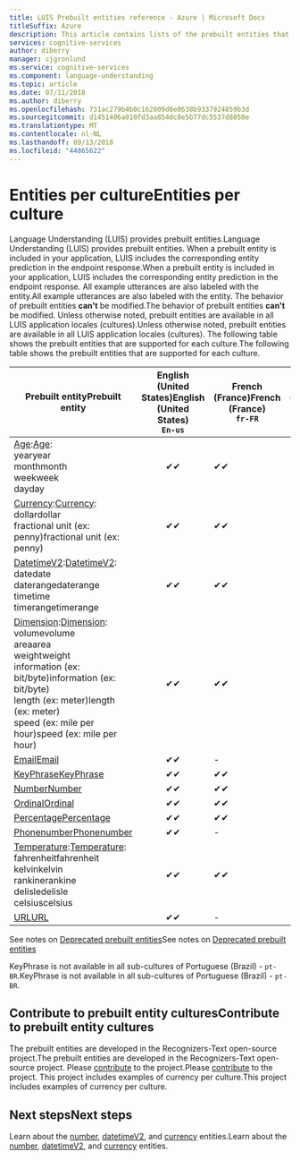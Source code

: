 ```yaml
---
title: LUIS Prebuilt entities reference - Azure | Microsoft Docs
titleSuffix: Azure
description: This article contains lists of the prebuilt entities that are included in Language Understanding (LUIS).
services: cognitive-services
author: diberry
manager: cjgronlund
ms.service: cognitive-services
ms.component: language-understanding
ms.topic: article
ms.date: 07/11/2018
ms.author: diberry
ms.openlocfilehash: 731ac279b4b0c162809d8e0638b9337924859b3d
ms.sourcegitcommit: d1451406a010fd3aa854dc8e5b77dc5537d8050e
ms.translationtype: MT
ms.contentlocale: nl-NL
ms.lasthandoff: 09/13/2018
ms.locfileid: "44865622"
---
```

# <a name="entities-per-culture"></a><span data-ttu-id="5e1fb-103">Entities per culture</span><span class="sxs-lookup"><span data-stu-id="5e1fb-103">Entities per culture</span></span>

<span data-ttu-id="5e1fb-104">Language Understanding (LUIS) provides prebuilt entities.</span><span class="sxs-lookup"><span data-stu-id="5e1fb-104">Language Understanding (LUIS) provides prebuilt entities.</span></span> <span data-ttu-id="5e1fb-105">When a prebuilt entity is included in your application, LUIS includes the corresponding entity prediction in the endpoint response.</span><span class="sxs-lookup"><span data-stu-id="5e1fb-105">When a prebuilt entity is included in your application, LUIS includes the corresponding entity prediction in the endpoint response.</span></span> <span data-ttu-id="5e1fb-106">All example utterances are also labeled with the entity.</span><span class="sxs-lookup"><span data-stu-id="5e1fb-106">All example utterances are also labeled with the entity.</span></span> <span data-ttu-id="5e1fb-107">The behavior of prebuilt entities **can't** be modified.</span><span class="sxs-lookup"><span data-stu-id="5e1fb-107">The behavior of prebuilt entities **can't** be modified.</span></span> <span data-ttu-id="5e1fb-108">Unless otherwise noted, prebuilt entities are available in all LUIS application locales (cultures).</span><span class="sxs-lookup"><span data-stu-id="5e1fb-108">Unless otherwise noted, prebuilt entities are available in all LUIS application locales (cultures).</span></span> <span data-ttu-id="5e1fb-109">The following table shows the prebuilt entities that are supported for each culture.</span><span class="sxs-lookup"><span data-stu-id="5e1fb-109">The following table shows the prebuilt entities that are supported for each culture.</span></span>

<span data-ttu-id="5e1fb-110">Prebuilt entity</span><span class="sxs-lookup"><span data-stu-id="5e1fb-110">Prebuilt entity</span></span>   |   <span data-ttu-id="5e1fb-111">English (United States)</span><span class="sxs-lookup"><span data-stu-id="5e1fb-111">English (United States)</span></span><br>```En-us```   |   <span data-ttu-id="5e1fb-112">French (France)</span><span class="sxs-lookup"><span data-stu-id="5e1fb-112">French (France)</span></span><br>```fr-FR```   |   <span data-ttu-id="5e1fb-113">Italian (Italy)</span><span class="sxs-lookup"><span data-stu-id="5e1fb-113">Italian (Italy)</span></span><br>```it-IT```   |   <span data-ttu-id="5e1fb-114">Spanish (Spain)</span><span class="sxs-lookup"><span data-stu-id="5e1fb-114">Spanish (Spain)</span></span><br>```es-ES```   |   <span data-ttu-id="5e1fb-115">Chinese</span><span class="sxs-lookup"><span data-stu-id="5e1fb-115">Chinese</span></span><br>```zh-CN```   |   <span data-ttu-id="5e1fb-116">German</span><span class="sxs-lookup"><span data-stu-id="5e1fb-116">German</span></span><br>```de-DE```   |   <span data-ttu-id="5e1fb-117">Portuguese (Brazil)</span><span class="sxs-lookup"><span data-stu-id="5e1fb-117">Portuguese (Brazil)</span></span><br>```pt-BR```   |   <span data-ttu-id="5e1fb-118">Japanese (Japan)</span><span class="sxs-lookup"><span data-stu-id="5e1fb-118">Japanese (Japan)</span></span><br>```ja-JP```   |   <span data-ttu-id="5e1fb-119">Korean (Korea)</span><span class="sxs-lookup"><span data-stu-id="5e1fb-119">Korean (Korea)</span></span><br>```ko-kr```   | <span data-ttu-id="5e1fb-120">French (Canada)</span><span class="sxs-lookup"><span data-stu-id="5e1fb-120">French (Canada)</span></span><br>```fr-CA```   |   <span data-ttu-id="5e1fb-121">Spanish (Mexico)</span><span class="sxs-lookup"><span data-stu-id="5e1fb-121">Spanish (Mexico)</span></span><br>```es-MX```   |   <span data-ttu-id="5e1fb-122">Dutch (Netherlands)</span><span class="sxs-lookup"><span data-stu-id="5e1fb-122">Dutch (Netherlands)</span></span><br>```nl-NL```   |
------|:------:|------|------|------|------|------|------|------|------|------|------|------|
<span data-ttu-id="5e1fb-123">[Age](luis-reference-prebuilt-age.md):</span><span class="sxs-lookup"><span data-stu-id="5e1fb-123">[Age](luis-reference-prebuilt-age.md):</span></span><br><span data-ttu-id="5e1fb-124">year</span><span class="sxs-lookup"><span data-stu-id="5e1fb-124">year</span></span><br><span data-ttu-id="5e1fb-125">month</span><span class="sxs-lookup"><span data-stu-id="5e1fb-125">month</span></span><br><span data-ttu-id="5e1fb-126">week</span><span class="sxs-lookup"><span data-stu-id="5e1fb-126">week</span></span><br><span data-ttu-id="5e1fb-127">day</span><span class="sxs-lookup"><span data-stu-id="5e1fb-127">day</span></span>   |    <span data-ttu-id="5e1fb-128">✔</span><span class="sxs-lookup"><span data-stu-id="5e1fb-128">✔</span></span>   |    <span data-ttu-id="5e1fb-129">✔</span><span class="sxs-lookup"><span data-stu-id="5e1fb-129">✔</span></span>   |    <span data-ttu-id="5e1fb-130">✔</span><span class="sxs-lookup"><span data-stu-id="5e1fb-130">✔</span></span>   |    <span data-ttu-id="5e1fb-131">✔</span><span class="sxs-lookup"><span data-stu-id="5e1fb-131">✔</span></span>   |    <span data-ttu-id="5e1fb-132">✔</span><span class="sxs-lookup"><span data-stu-id="5e1fb-132">✔</span></span>   |    <span data-ttu-id="5e1fb-133">✔</span><span class="sxs-lookup"><span data-stu-id="5e1fb-133">✔</span></span>   |    <span data-ttu-id="5e1fb-134">✔</span><span class="sxs-lookup"><span data-stu-id="5e1fb-134">✔</span></span>   |    <span data-ttu-id="5e1fb-135">✔</span><span class="sxs-lookup"><span data-stu-id="5e1fb-135">✔</span></span>   |   -   |   -   |   -   |   -   |
<span data-ttu-id="5e1fb-136">[Currency](luis-reference-prebuilt-currency.md):</span><span class="sxs-lookup"><span data-stu-id="5e1fb-136">[Currency](luis-reference-prebuilt-currency.md):</span></span><br><span data-ttu-id="5e1fb-137">dollar</span><span class="sxs-lookup"><span data-stu-id="5e1fb-137">dollar</span></span><br><span data-ttu-id="5e1fb-138">fractional unit (ex: penny)</span><span class="sxs-lookup"><span data-stu-id="5e1fb-138">fractional unit (ex: penny)</span></span>  |    <span data-ttu-id="5e1fb-139">✔</span><span class="sxs-lookup"><span data-stu-id="5e1fb-139">✔</span></span>   |    <span data-ttu-id="5e1fb-140">✔</span><span class="sxs-lookup"><span data-stu-id="5e1fb-140">✔</span></span>   |    <span data-ttu-id="5e1fb-141">✔</span><span class="sxs-lookup"><span data-stu-id="5e1fb-141">✔</span></span>   |    <span data-ttu-id="5e1fb-142">✔</span><span class="sxs-lookup"><span data-stu-id="5e1fb-142">✔</span></span>   |    <span data-ttu-id="5e1fb-143">✔</span><span class="sxs-lookup"><span data-stu-id="5e1fb-143">✔</span></span>   |    <span data-ttu-id="5e1fb-144">✔</span><span class="sxs-lookup"><span data-stu-id="5e1fb-144">✔</span></span>   |    <span data-ttu-id="5e1fb-145">✔</span><span class="sxs-lookup"><span data-stu-id="5e1fb-145">✔</span></span>   |    <span data-ttu-id="5e1fb-146">✔</span><span class="sxs-lookup"><span data-stu-id="5e1fb-146">✔</span></span>   |   -   |   -   |   -   |   -   |
<span data-ttu-id="5e1fb-147">[DatetimeV2](luis-reference-prebuilt-datetimev2.md):</span><span class="sxs-lookup"><span data-stu-id="5e1fb-147">[DatetimeV2](luis-reference-prebuilt-datetimev2.md):</span></span><br><span data-ttu-id="5e1fb-148">date</span><span class="sxs-lookup"><span data-stu-id="5e1fb-148">date</span></span><br><span data-ttu-id="5e1fb-149">daterange</span><span class="sxs-lookup"><span data-stu-id="5e1fb-149">daterange</span></span><br><span data-ttu-id="5e1fb-150">time</span><span class="sxs-lookup"><span data-stu-id="5e1fb-150">time</span></span><br><span data-ttu-id="5e1fb-151">timerange</span><span class="sxs-lookup"><span data-stu-id="5e1fb-151">timerange</span></span>   |    <span data-ttu-id="5e1fb-152">✔</span><span class="sxs-lookup"><span data-stu-id="5e1fb-152">✔</span></span>   |   <span data-ttu-id="5e1fb-153">✔</span><span class="sxs-lookup"><span data-stu-id="5e1fb-153">✔</span></span>   |   -   |   <span data-ttu-id="5e1fb-154">✔</span><span class="sxs-lookup"><span data-stu-id="5e1fb-154">✔</span></span>   |    <span data-ttu-id="5e1fb-155">✔</span><span class="sxs-lookup"><span data-stu-id="5e1fb-155">✔</span></span>   |   -   |   <span data-ttu-id="5e1fb-156">✔</span><span class="sxs-lookup"><span data-stu-id="5e1fb-156">✔</span></span>   |   -   |   -   |   -   |   -   |   -   |
<span data-ttu-id="5e1fb-157">[Dimension](luis-reference-prebuilt-dimension.md):</span><span class="sxs-lookup"><span data-stu-id="5e1fb-157">[Dimension](luis-reference-prebuilt-dimension.md):</span></span><br><span data-ttu-id="5e1fb-158">volume</span><span class="sxs-lookup"><span data-stu-id="5e1fb-158">volume</span></span><br><span data-ttu-id="5e1fb-159">area</span><span class="sxs-lookup"><span data-stu-id="5e1fb-159">area</span></span><br><span data-ttu-id="5e1fb-160">weight</span><span class="sxs-lookup"><span data-stu-id="5e1fb-160">weight</span></span><br><span data-ttu-id="5e1fb-161">information (ex: bit/byte)</span><span class="sxs-lookup"><span data-stu-id="5e1fb-161">information (ex: bit/byte)</span></span><br><span data-ttu-id="5e1fb-162">length (ex: meter)</span><span class="sxs-lookup"><span data-stu-id="5e1fb-162">length (ex: meter)</span></span><br><span data-ttu-id="5e1fb-163">speed (ex: mile per hour)</span><span class="sxs-lookup"><span data-stu-id="5e1fb-163">speed (ex: mile per hour)</span></span>  |    <span data-ttu-id="5e1fb-164">✔</span><span class="sxs-lookup"><span data-stu-id="5e1fb-164">✔</span></span>   |    <span data-ttu-id="5e1fb-165">✔</span><span class="sxs-lookup"><span data-stu-id="5e1fb-165">✔</span></span>   |    <span data-ttu-id="5e1fb-166">✔</span><span class="sxs-lookup"><span data-stu-id="5e1fb-166">✔</span></span>   |    <span data-ttu-id="5e1fb-167">✔</span><span class="sxs-lookup"><span data-stu-id="5e1fb-167">✔</span></span>   |    <span data-ttu-id="5e1fb-168">✔</span><span class="sxs-lookup"><span data-stu-id="5e1fb-168">✔</span></span>   |    <span data-ttu-id="5e1fb-169">✔</span><span class="sxs-lookup"><span data-stu-id="5e1fb-169">✔</span></span>   |    <span data-ttu-id="5e1fb-170">✔</span><span class="sxs-lookup"><span data-stu-id="5e1fb-170">✔</span></span>   |    <span data-ttu-id="5e1fb-171">✔</span><span class="sxs-lookup"><span data-stu-id="5e1fb-171">✔</span></span>   |   -   |   -   |   -   |   -   |
[<span data-ttu-id="5e1fb-172">Email</span><span class="sxs-lookup"><span data-stu-id="5e1fb-172">Email</span></span>](luis-reference-prebuilt-email.md)   |    <span data-ttu-id="5e1fb-173">✔</span><span class="sxs-lookup"><span data-stu-id="5e1fb-173">✔</span></span>   |   -   |   -   |   -   |   -   |   -   |   -   |   -   |   -   |   -   |   -   |   -   |
[<span data-ttu-id="5e1fb-174">KeyPhrase</span><span class="sxs-lookup"><span data-stu-id="5e1fb-174">KeyPhrase</span></span>](luis-reference-prebuilt-keyphrase.md)   |    <span data-ttu-id="5e1fb-175">✔</span><span class="sxs-lookup"><span data-stu-id="5e1fb-175">✔</span></span>   |   <span data-ttu-id="5e1fb-176">✔</span><span class="sxs-lookup"><span data-stu-id="5e1fb-176">✔</span></span>   |   <span data-ttu-id="5e1fb-177">✔</span><span class="sxs-lookup"><span data-stu-id="5e1fb-177">✔</span></span>   |   <span data-ttu-id="5e1fb-178">✔</span><span class="sxs-lookup"><span data-stu-id="5e1fb-178">✔</span></span>   |   -   |   <span data-ttu-id="5e1fb-179">✔</span><span class="sxs-lookup"><span data-stu-id="5e1fb-179">✔</span></span>   |   <span data-ttu-id="5e1fb-180">✔</span><span class="sxs-lookup"><span data-stu-id="5e1fb-180">✔</span></span>   |   <span data-ttu-id="5e1fb-181">✔</span><span class="sxs-lookup"><span data-stu-id="5e1fb-181">✔</span></span>   |   <span data-ttu-id="5e1fb-182">✔</span><span class="sxs-lookup"><span data-stu-id="5e1fb-182">✔</span></span>   |   <span data-ttu-id="5e1fb-183">✔</span><span class="sxs-lookup"><span data-stu-id="5e1fb-183">✔</span></span>   |   <span data-ttu-id="5e1fb-184">✔</span><span class="sxs-lookup"><span data-stu-id="5e1fb-184">✔</span></span>   |   <span data-ttu-id="5e1fb-185">✔</span><span class="sxs-lookup"><span data-stu-id="5e1fb-185">✔</span></span>   |
[<span data-ttu-id="5e1fb-186">Number</span><span class="sxs-lookup"><span data-stu-id="5e1fb-186">Number</span></span>](luis-reference-prebuilt-number.md)   |    <span data-ttu-id="5e1fb-187">✔</span><span class="sxs-lookup"><span data-stu-id="5e1fb-187">✔</span></span>   |    <span data-ttu-id="5e1fb-188">✔</span><span class="sxs-lookup"><span data-stu-id="5e1fb-188">✔</span></span>   |    <span data-ttu-id="5e1fb-189">✔</span><span class="sxs-lookup"><span data-stu-id="5e1fb-189">✔</span></span>   |    <span data-ttu-id="5e1fb-190">✔</span><span class="sxs-lookup"><span data-stu-id="5e1fb-190">✔</span></span>   |    <span data-ttu-id="5e1fb-191">✔</span><span class="sxs-lookup"><span data-stu-id="5e1fb-191">✔</span></span>   |    <span data-ttu-id="5e1fb-192">✔</span><span class="sxs-lookup"><span data-stu-id="5e1fb-192">✔</span></span>   |    <span data-ttu-id="5e1fb-193">✔</span><span class="sxs-lookup"><span data-stu-id="5e1fb-193">✔</span></span>   |    <span data-ttu-id="5e1fb-194">✔</span><span class="sxs-lookup"><span data-stu-id="5e1fb-194">✔</span></span>   |   -   |   -   |   -   |   -   |
[<span data-ttu-id="5e1fb-195">Ordinal</span><span class="sxs-lookup"><span data-stu-id="5e1fb-195">Ordinal</span></span>](luis-reference-prebuilt-ordinal.md)   |    <span data-ttu-id="5e1fb-196">✔</span><span class="sxs-lookup"><span data-stu-id="5e1fb-196">✔</span></span>   |    <span data-ttu-id="5e1fb-197">✔</span><span class="sxs-lookup"><span data-stu-id="5e1fb-197">✔</span></span>   |    <span data-ttu-id="5e1fb-198">✔</span><span class="sxs-lookup"><span data-stu-id="5e1fb-198">✔</span></span>   |    <span data-ttu-id="5e1fb-199">✔</span><span class="sxs-lookup"><span data-stu-id="5e1fb-199">✔</span></span>   |    <span data-ttu-id="5e1fb-200">✔</span><span class="sxs-lookup"><span data-stu-id="5e1fb-200">✔</span></span>   |    <span data-ttu-id="5e1fb-201">✔</span><span class="sxs-lookup"><span data-stu-id="5e1fb-201">✔</span></span>   |    <span data-ttu-id="5e1fb-202">✔</span><span class="sxs-lookup"><span data-stu-id="5e1fb-202">✔</span></span>   |    <span data-ttu-id="5e1fb-203">✔</span><span class="sxs-lookup"><span data-stu-id="5e1fb-203">✔</span></span>   |   -   |   -   |   -   |   -   |
[<span data-ttu-id="5e1fb-204">Percentage</span><span class="sxs-lookup"><span data-stu-id="5e1fb-204">Percentage</span></span>](luis-reference-prebuilt-percentage.md)   |    <span data-ttu-id="5e1fb-205">✔</span><span class="sxs-lookup"><span data-stu-id="5e1fb-205">✔</span></span>   |    <span data-ttu-id="5e1fb-206">✔</span><span class="sxs-lookup"><span data-stu-id="5e1fb-206">✔</span></span>   |    <span data-ttu-id="5e1fb-207">✔</span><span class="sxs-lookup"><span data-stu-id="5e1fb-207">✔</span></span>   |    <span data-ttu-id="5e1fb-208">✔</span><span class="sxs-lookup"><span data-stu-id="5e1fb-208">✔</span></span>   |    <span data-ttu-id="5e1fb-209">✔</span><span class="sxs-lookup"><span data-stu-id="5e1fb-209">✔</span></span>   |    <span data-ttu-id="5e1fb-210">✔</span><span class="sxs-lookup"><span data-stu-id="5e1fb-210">✔</span></span>   |    <span data-ttu-id="5e1fb-211">✔</span><span class="sxs-lookup"><span data-stu-id="5e1fb-211">✔</span></span>   |    <span data-ttu-id="5e1fb-212">✔</span><span class="sxs-lookup"><span data-stu-id="5e1fb-212">✔</span></span>   |   -   |   -   |   -   |   -   |
[<span data-ttu-id="5e1fb-213">Phonenumber</span><span class="sxs-lookup"><span data-stu-id="5e1fb-213">Phonenumber</span></span>](luis-reference-prebuilt-phonenumber.md)   |    <span data-ttu-id="5e1fb-214">✔</span><span class="sxs-lookup"><span data-stu-id="5e1fb-214">✔</span></span>   |   -   |   -   |   -   |   -   |   -   |   -   |   -   |   -   |   -   |   -   |   -   |
<span data-ttu-id="5e1fb-215">[Temperature](luis-reference-prebuilt-temperature.md):</span><span class="sxs-lookup"><span data-stu-id="5e1fb-215">[Temperature](luis-reference-prebuilt-temperature.md):</span></span><br><span data-ttu-id="5e1fb-216">fahrenheit</span><span class="sxs-lookup"><span data-stu-id="5e1fb-216">fahrenheit</span></span><br><span data-ttu-id="5e1fb-217">kelvin</span><span class="sxs-lookup"><span data-stu-id="5e1fb-217">kelvin</span></span><br><span data-ttu-id="5e1fb-218">rankine</span><span class="sxs-lookup"><span data-stu-id="5e1fb-218">rankine</span></span><br><span data-ttu-id="5e1fb-219">delisle</span><span class="sxs-lookup"><span data-stu-id="5e1fb-219">delisle</span></span><br><span data-ttu-id="5e1fb-220">celsius</span><span class="sxs-lookup"><span data-stu-id="5e1fb-220">celsius</span></span>   |    <span data-ttu-id="5e1fb-221">✔</span><span class="sxs-lookup"><span data-stu-id="5e1fb-221">✔</span></span>   |    <span data-ttu-id="5e1fb-222">✔</span><span class="sxs-lookup"><span data-stu-id="5e1fb-222">✔</span></span>   |    <span data-ttu-id="5e1fb-223">✔</span><span class="sxs-lookup"><span data-stu-id="5e1fb-223">✔</span></span>   |    <span data-ttu-id="5e1fb-224">✔</span><span class="sxs-lookup"><span data-stu-id="5e1fb-224">✔</span></span>   |    <span data-ttu-id="5e1fb-225">✔</span><span class="sxs-lookup"><span data-stu-id="5e1fb-225">✔</span></span>   |    <span data-ttu-id="5e1fb-226">✔</span><span class="sxs-lookup"><span data-stu-id="5e1fb-226">✔</span></span>   |    <span data-ttu-id="5e1fb-227">✔</span><span class="sxs-lookup"><span data-stu-id="5e1fb-227">✔</span></span>   |    <span data-ttu-id="5e1fb-228">✔</span><span class="sxs-lookup"><span data-stu-id="5e1fb-228">✔</span></span>   |   -   |   -   |   -   |   -   |
[<span data-ttu-id="5e1fb-229">URL</span><span class="sxs-lookup"><span data-stu-id="5e1fb-229">URL</span></span>](luis-reference-prebuilt-url.md)   |    <span data-ttu-id="5e1fb-230">✔</span><span class="sxs-lookup"><span data-stu-id="5e1fb-230">✔</span></span>   |   -   |   -   |   -   |   -   |   -   |   -   |   -   |   -   |   -   |   -   |   -   |

<span data-ttu-id="5e1fb-231">See notes on [Deprecated prebuilt entities](luis-reference-prebuilt-deprecated.md)</span><span class="sxs-lookup"><span data-stu-id="5e1fb-231">See notes on [Deprecated prebuilt entities](luis-reference-prebuilt-deprecated.md)</span></span>

<span data-ttu-id="5e1fb-232">KeyPhrase is not available in all sub-cultures of Portuguese (Brazil) - ```pt-BR```.</span><span class="sxs-lookup"><span data-stu-id="5e1fb-232">KeyPhrase is not available in all sub-cultures of Portuguese (Brazil) - ```pt-BR```.</span></span>

<!--
## Examples of prebuilt entities in en-us culture
The following table lists prebuilt entities with example data and the return values.

Prebuilt entity   |   Example utterance   |   JSON
------|------|------|
 ```builtin.age```   |   ```100 year old```   |```{ "type": "builtin.age", "entity": "100 year old" }```|  
 ```builtin.age```   |   ```19 years old```   |```{ "type": "builtin.age", "entity": "19 years old" }```|
 ```builtin.currency```     |   ```1000.00 US dollars```   |```{ "type": "builtin.currency", "entity": "1000.00 us dollars" }```
 ```builtin.currency```     |   ```$ 67.5 B```   |```{ "type": "builtin.currency", "entity": "$ 67.5" }```|
 ```builtin.datetimeV2``` | See [builtin.datetimeV2](luis-reference-prebuilt-datetimev2.md) | See [builtin.datetimeV2](luis-reference-prebuilt-datetimev2.md) |
 ```builtin.dimension```     |   ```2 miles```   |```{ "type": "builtin.dimension", "entity": "2 miles" }```|
 ```builtin.dimension```     |  ```650 square kilometers```   |```{ "type": "builtin.dimension", "entity": "650 square kilometers" }```|
 ```builtin.email```     |  ```patti.owens@microsoft.com```   |```{ "type": "builtin.email", "entity": "patti.owens@microsoft.com" }```|
 ```builtin.number```     |  ```ten```   |``` { "type": "builtin.number", "entity": "ten" } ```|
 ```builtin.number```     |   ```3.1415```   |```  { "type": "builtin.number", "entity": "3 . 1415" }``` |
 ```builtin.ordinal```     |   ```first```   |```{ "type": "builtin.ordinal", "entity": "first" }``` |
 ```builtin.ordinal```     |   ```10th```   | ```{ "type": "builtin.ordinal", "entity": "10th" }``` |  
 ```builtin.percentage```   |   ```The stock price increase by 7 $ this year```   |```{ "type": "builtin.percentage", "entity": "7 %" }```|
 ```builtin.phonenumber```   |   ```my mobile is 00 44 161 1234567```   |```{ "type": "builtin.phonenumber", "entity": "00 44 161 1234567" }```|
 ```builtin.temperature```     |   ```10 degrees celsius```   | ```{ "type": "builtin.temperature", "entity": "10 degrees celcius" }```|   
 ```builtin.temperature```     |   ```78 F```   |```{ "type": "builtin.temperature", "entity": "78 f" }```|
 ```builtin.url```     |   ```http://www.luis.ai is a great cognitive service```   |```{ "type": "builtin.url", "entity": "http://www.luis.ai" }```|
-->

## <a name="contribute-to-prebuilt-entity-cultures"></a><span data-ttu-id="5e1fb-233">Contribute to prebuilt entity cultures</span><span class="sxs-lookup"><span data-stu-id="5e1fb-233">Contribute to prebuilt entity cultures</span></span>
<span data-ttu-id="5e1fb-234">The prebuilt entities are developed in the Recognizers-Text open-source project.</span><span class="sxs-lookup"><span data-stu-id="5e1fb-234">The prebuilt entities are developed in the Recognizers-Text open-source project.</span></span> <span data-ttu-id="5e1fb-235">Please [contribute](https://github.com/Microsoft/Recognizers-Text) to the project.</span><span class="sxs-lookup"><span data-stu-id="5e1fb-235">Please [contribute](https://github.com/Microsoft/Recognizers-Text) to the project.</span></span> <span data-ttu-id="5e1fb-236">This project includes examples of currency per culture.</span><span class="sxs-lookup"><span data-stu-id="5e1fb-236">This project includes examples of currency per culture.</span></span> 

## <a name="next-steps"></a><span data-ttu-id="5e1fb-237">Next steps</span><span class="sxs-lookup"><span data-stu-id="5e1fb-237">Next steps</span></span>

<span data-ttu-id="5e1fb-238">Learn about the [number](luis-reference-prebuilt-number.md), [datetimeV2](luis-reference-prebuilt-datetimev2.md), and [currency](luis-reference-prebuilt-currency.md) entities.</span><span class="sxs-lookup"><span data-stu-id="5e1fb-238">Learn about the [number](luis-reference-prebuilt-number.md), [datetimeV2](luis-reference-prebuilt-datetimev2.md), and [currency](luis-reference-prebuilt-currency.md) entities.</span></span> 
